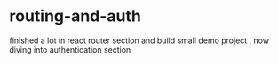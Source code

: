 # routing-and-auth
finished a lot in react router section and build small demo project , now diving into authentication section 
